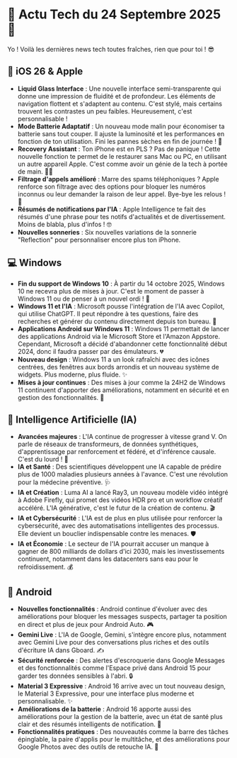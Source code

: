 # 🚀 Actu Tech du 24 Septembre 2025 🚀

Yo ! Voilà les dernières news tech toutes fraîches, rien que pour toi ! 😎




## 📱 iOS 26 & Apple

*   **Liquid Glass Interface** : Une nouvelle interface semi-transparente qui donne une impression de fluidité et de profondeur. Les éléments de navigation flottent et s'adaptent au contenu. C'est stylé, mais certains trouvent les contrastes un peu faibles. Heureusement, c'est personnalisable !
*   **Mode Batterie Adaptatif** : Un nouveau mode malin pour économiser ta batterie sans tout couper. Il ajuste la luminosité et les performances en fonction de ton utilisation. Fini les pannes sèches en fin de journée ! 🔋
*   **Recovery Assistant** : Ton iPhone est en PLS ? Pas de panique ! Cette nouvelle fonction te permet de le restaurer sans Mac ou PC, en utilisant un autre appareil Apple. C'est comme avoir un génie de la tech à portée de main. 🧞‍♂️
*   **Filtrage d'appels amélioré** : Marre des spams téléphoniques ? Apple renforce son filtrage avec des options pour bloquer les numéros inconnus ou leur demander la raison de leur appel. Bye-bye les relous ! 👋
*   **Résumés de notifications par l'IA** : Apple Intelligence te fait des résumés d'une phrase pour tes notifs d'actualités et de divertissement. Moins de blabla, plus d'infos ! 🤓
*   **Nouvelles sonneries** : Six nouvelles variations de la sonnerie "Reflection" pour personnaliser encore plus ton iPhone.




## 💻 Windows

*   **Fin du support de Windows 10** : À partir du 14 octobre 2025, Windows 10 ne recevra plus de mises à jour. C'est le moment de passer à Windows 11 ou de penser à un nouvel ordi ! 😬
*   **Windows 11 et l'IA** : Microsoft pousse l'intégration de l'IA avec Copilot, qui utilise ChatGPT. Il peut répondre à tes questions, faire des recherches et générer du contenu directement depuis ton bureau. 🤖
*   **Applications Android sur Windows 11** : Windows 11 permettait de lancer des applications Android via le Microsoft Store et l'Amazon Appstore. Cependant, Microsoft a décidé d'abandonner cette fonctionnalité début 2024, donc il faudra passer par des émulateurs. 💔
*   **Nouveau design** : Windows 11 a un look rafraîchi avec des icônes centrées, des fenêtres aux bords arrondis et un nouveau système de widgets. Plus moderne, plus fluide. ✨
*   **Mises à jour continues** : Des mises à jour comme la 24H2 de Windows 11 continuent d'apporter des améliorations, notamment en sécurité et en gestion des fonctionnalités. 🔄




## 🧠 Intelligence Artificielle (IA)

*   **Avancées majeures** : L'IA continue de progresser à vitesse grand V. On parle de réseaux de transformeurs, de données synthétiques, d'apprentissage par renforcement et fédéré, et d'inférence causale. C'est du lourd ! 🚀
*   **IA et Santé** : Des scientifiques développent une IA capable de prédire plus de 1000 maladies plusieurs années à l'avance. C'est une révolution pour la médecine préventive. 🩺
*   **IA et Création** : Luma AI a lancé Ray3, un nouveau modèle vidéo intégré à Adobe Firefly, qui promet des vidéos HDR pro et un workflow créatif accéléré. L'IA générative, c'est le futur de la création de contenu. 🎬
*   **IA et Cybersécurité** : L'IA est de plus en plus utilisée pour renforcer la cybersécurité, avec des automatisations intelligentes des processus. Elle devient un bouclier indispensable contre les menaces. 🛡️
*   **IA et Économie** : Le secteur de l'IA pourrait accuser un manque à gagner de 800 milliards de dollars d'ici 2030, mais les investissements continuent, notamment dans les datacenters sans eau pour le refroidissement. 💰




## 🤖 Android

*   **Nouvelles fonctionnalités** : Android continue d'évoluer avec des améliorations pour bloquer les messages suspects, partager ta position en direct et plus de jeux pour Android Auto. 🎮
*   **Gemini Live** : L'IA de Google, Gemini, s'intègre encore plus, notamment avec Gemini Live pour des conversations plus riches et des outils d'écriture IA dans Gboard. ✍️
*   **Sécurité renforcée** : Des alertes d'escroquerie dans Google Messages et des fonctionnalités comme l'Espace privé dans Android 15 pour garder tes données sensibles à l'abri. 🔒
*   **Material 3 Expressive** : Android 16 arrive avec un tout nouveau design, le Material 3 Expressive, pour une interface plus moderne et personnalisable. ✨
*   **Améliorations de la batterie** : Android 16 apporte aussi des améliorations pour la gestion de la batterie, avec un état de santé plus clair et des résumés intelligents de notification. 🔋
*   **Fonctionnalités pratiques** : Des nouveautés comme la barre des tâches épinglable, la paire d'applis pour le multitâche, et des améliorations pour Google Photos avec des outils de retouche IA. 📸



